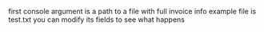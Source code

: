 first console argument is a path to a file with full invoice info
example file is test.txt 
you can modify its fields to see what happens